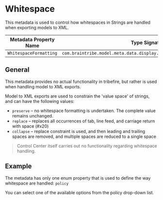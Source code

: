 # Whitespace

This metadata is used to control how whitespaces in Strings are handled when exporting models to XML.

Metadata Property Name  | Type Signature  
------- | -----------
`WhitespaceFormatting` | `com.braintribe.model.meta.data.display.formatting.WhitespaceFormatting`

## General

This metadata provides no actual functionality in tribefire, but rather is used when handling model to XML exports.

Model to XML exports are used to constrain the 'value space' of strings, and can have the following values:

* `preserve` – no whitespace formatting is undertaken. The complete value remains unchanged.
* `replace` – replaces all occurrences of tab, line feed, and carriage return with space (#x20)
* `collapse` – replace constraint is used, and then leading and trailing spaces are removed, and multiple spaces are reduced to a single space

> Control Center itself carries out no functionality regarding whitespace handling.

## Example

The metadata has only one enum property that is used to define the way whitespace are handled: `policy`

You can select one of the available options from the policy drop-down list.
